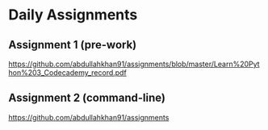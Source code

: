 # Daily Assignments

## Assignment 1 (pre-work)
https://github.com/abdullahkhan91/assignments/blob/master/Learn%20Python%203_Codecademy_record.pdf

## Assignment 2 (command-line) 
https://github.com/abdullahkhan91/assignments
